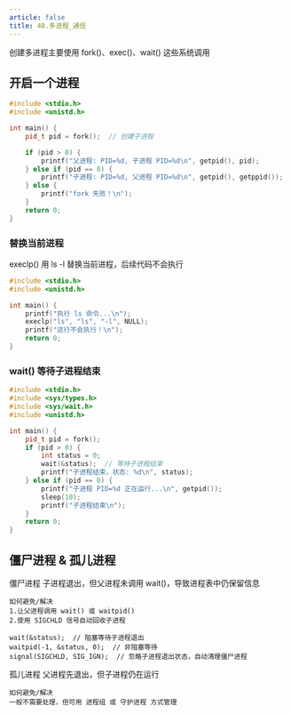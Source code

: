 ```yaml
---
article: false
title: 40.多进程_通信
---
```


创建多进程主要使用 fork()、exec()、wait() 这些系统调用

## 开启一个进程
```cpp
#include <stdio.h>
#include <unistd.h>

int main() {
    pid_t pid = fork();  // 创建子进程

    if (pid > 0) {
        printf("父进程: PID=%d, 子进程 PID=%d\n", getpid(), pid);
    } else if (pid == 0) {
        printf("子进程: PID=%d, 父进程 PID=%d\n", getpid(), getppid());
    } else {
        printf("fork 失败！\n");
    }
    return 0;
}

```
### 替换当前进程
execlp() 用 ls -l 替换当前进程，后续代码不会执行
```cpp
#include <stdio.h>
#include <unistd.h>

int main() {
    printf("执行 ls 命令...\n");
    execlp("ls", "ls", "-l", NULL);
    printf("这行不会执行！\n");
    return 0;
}

```
### wait() 等待子进程结束
```cpp
#include <stdio.h>
#include <sys/types.h>
#include <sys/wait.h>
#include <unistd.h>

int main() {
    pid_t pid = fork();
    if (pid > 0) {
        int status = 0;
        wait(&status);  // 等待子进程结束
        printf("子进程结束，状态: %d\n", status);
    } else if (pid == 0) {
        printf("子进程 PID=%d 正在运行...\n", getpid());
        sleep(10);
        printf("子进程结束\n");
    }
    return 0;
}

```


## 僵尸进程 & 孤儿进程
僵尸进程 子进程退出，但父进程未调用 wait()，导致进程表中仍保留信息
```text
如何避免/解决
1.让父进程调用 wait() 或 waitpid()
2.使用 SIGCHLD 信号自动回收子进程

wait(&status);  // 阻塞等待子进程退出
waitpid(-1, &status, 0);  // 非阻塞等待
signal(SIGCHLD, SIG_IGN);  // 忽略子进程退出状态，自动清理僵尸进程
```
孤儿进程 父进程先退出，但子进程仍在运行
```text
如何避免/解决
一般不需要处理，但可用 进程组 或 守护进程 方式管理
```



















